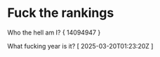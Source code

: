 # Fuck the rankings

Who the hell am I?
{ 14094947 }

What fucking year is it?
[ 2025-03-20T01:23:20Z ]
